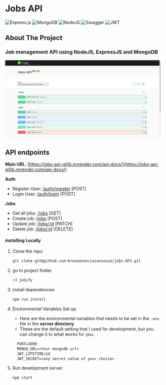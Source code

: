 # Jobs API

![Express.js](https://img.shields.io/badge/express.js-%23404d59.svg?style=for-the-badge&logo=express&logoColor=%2361DAFB)
![MongoDB](https://img.shields.io/badge/MongoDB-%234ea94b.svg?style=for-the-badge&logo=mongodb&logoColor=white)
![NodeJS](https://img.shields.io/badge/node.js-6DA55F?style=for-the-badge&logo=node.js&logoColor=white)
![Swagger](https://img.shields.io/badge/-Swagger-%23Clojure?style=for-the-badge&logo=swagger&logoColor=white)
![JWT](https://img.shields.io/badge/JWT-black?style=for-the-badge&logo=JSON%20web%20tokens)

## About The Project

### Job management API using NodeJS, ExpressJS and MongoDB

![Preview](preview.png)

## API endpoints

**Main URL**: [https://jobs-api-qi0b.onrender.com/api-docs/](https://jobs-api-qi0b.onrender.com/api-docs/)

**Auth**

- Register User: [/auth/register](auth/register) [POST]
- Login User: [/auth/login](auth/login) [POST]

**Jobs**

- Get all jobs: [/jobs](/jobs?status=all&jobType=all&page=1) [GET]
- Create job: [/jobs](/jobs) [POST]
- Update job: [/jobs/:id](/jobs/:id) [PATCH]
- Delete job: [/jobs/:id](/jobs/:id) [DELETE]

#### installing Locally

1. Clone the repo

   ```sh
   git clone git@github.com:brunoanunciacaosouza/jobs-API.git
   ```

2. go to project folder

   ```sh
   cd jobify
   ```

3. install dependencies

   ```bash
   npm run install
   ```

4. Environmental Variables Set up

   - Here are the environmental variables that needs to be set in the `.env` file in the **server directory**.
   - These are the default setting that I used for development, but you can change it to what works for you.

   ```
     PORT=3000
     MONGO_URL=<Your mongodb url>
     JWT_LIFETIME=1d
     JWT_SECRET=<any secret value of your choice>
   ```

5. Run development server

   ```sh
   npm start
   ```
